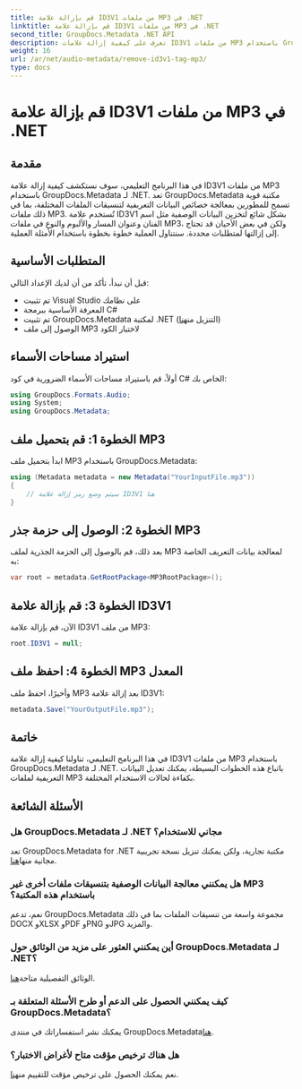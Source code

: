 ```yaml
---
title: قم بإزالة علامة ID3V1 من ملفات MP3 في .NET
linktitle: قم بإزالة علامة ID3V1 من ملفات MP3 في .NET
second_title: GroupDocs.Metadata .NET API
description: تعرف على كيفية إزالة علامات ID3V1 من ملفات MP3 باستخدام GroupDocs.Metadata لـ .NET. دليل سهل خطوة بخطوة مع أمثلة عملية.
weight: 16
url: /ar/net/audio-metadata/remove-id3v1-tag-mp3/
type: docs
---
```

# قم بإزالة علامة ID3V1 من ملفات MP3 في .NET

## مقدمة
في هذا البرنامج التعليمي، سوف نستكشف كيفية إزالة علامة ID3V1 من ملفات MP3 باستخدام GroupDocs.Metadata لـ .NET. تعد GroupDocs.Metadata مكتبة قوية تسمح للمطورين بمعالجة خصائص البيانات التعريفية لتنسيقات الملفات المختلفة، بما في ذلك ملفات MP3. تُستخدم علامة ID3V1 بشكل شائع لتخزين البيانات الوصفية مثل اسم الفنان وعنوان المسار والألبوم والنوع في ملفات MP3، ولكن في بعض الأحيان قد تحتاج إلى إزالتها لمتطلبات محددة. سنتناول العملية خطوة بخطوة باستخدام الأمثلة العملية.
## المتطلبات الأساسية
قبل أن نبدأ، تأكد من أن لديك الإعداد التالي:
- تم تثبيت Visual Studio على نظامك
- المعرفة الأساسية ببرمجة C#
-  تم تثبيت GroupDocs.Metadata لمكتبة .NET (التنزيل من[هنا](https://releases.groupdocs.com/metadata/net/))
- الوصول إلى ملف MP3 لاختبار الكود

## استيراد مساحات الأسماء
أولاً، قم باستيراد مساحات الأسماء الضرورية في كود C# الخاص بك:
```csharp
using GroupDocs.Formats.Audio;
using System;
using GroupDocs.Metadata;
```
## الخطوة 1: قم بتحميل ملف MP3
ابدأ بتحميل ملف MP3 باستخدام GroupDocs.Metadata:
```csharp
using (Metadata metadata = new Metadata("YourInputFile.mp3"))
{
    // سيتم وضع رمز إزالة علامة ID3V1 هنا
}
```
## الخطوة 2: الوصول إلى حزمة جذر MP3
بعد ذلك، قم بالوصول إلى الحزمة الجذرية لملف MP3 لمعالجة بيانات التعريف الخاصة به:
```csharp
var root = metadata.GetRootPackage<MP3RootPackage>();
```
## الخطوة 3: قم بإزالة علامة ID3V1
الآن، قم بإزالة علامة ID3V1 من ملف MP3:
```csharp
root.ID3V1 = null;
```
## الخطوة 4: احفظ ملف MP3 المعدل
وأخيرًا، احفظ ملف MP3 بعد إزالة علامة ID3V1:
```csharp
metadata.Save("YourOutputFile.mp3");
```

## خاتمة
في هذا البرنامج التعليمي، تناولنا كيفية إزالة علامة ID3V1 من ملفات MP3 باستخدام GroupDocs.Metadata لـ .NET. باتباع هذه الخطوات البسيطة، يمكنك تعديل البيانات التعريفية لملفات MP3 بكفاءة لحالات الاستخدام المختلفة.

## الأسئلة الشائعة
### هل GroupDocs.Metadata لـ .NET مجاني للاستخدام؟
 تعد GroupDocs.Metadata for .NET مكتبة تجارية، ولكن يمكنك تنزيل نسخة تجريبية مجانية منها[هنا](https://releases.groupdocs.com/).
### هل يمكنني معالجة البيانات الوصفية بتنسيقات ملفات أخرى غير MP3 باستخدام هذه المكتبة؟
نعم، تدعم GroupDocs.Metadata مجموعة واسعة من تنسيقات الملفات بما في ذلك DOCX وXLSX وPDF وPNG وJPG والمزيد.
### أين يمكنني العثور على مزيد من الوثائق حول GroupDocs.Metadata لـ .NET؟
 الوثائق التفصيلية متاحة[هنا](https://tutorials.groupdocs.com/metadata/net/).
### كيف يمكنني الحصول على الدعم أو طرح الأسئلة المتعلقة بـ GroupDocs.Metadata؟
 يمكنك نشر استفساراتك في منتدى GroupDocs.Metadata[هنا](https://forum.groupdocs.com/c/metadata/14).
### هل هناك ترخيص مؤقت متاح لأغراض الاختبار؟
 نعم يمكنك الحصول على ترخيص مؤقت للتقييم من[هنا](https://purchase.groupdocs.com/temporary-license/).
